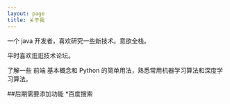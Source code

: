 ```yaml
---
layout: page
title: 关于我 
---
```


一个 java 开发者，喜欢研究一些新技术。意欲全栈。

平时喜欢逛逛技术论坛。

了解一些 前端 基本概念和 Python 的简单用法，熟悉常用机器学习算法和深度学习算法。

<p>
##后期需要添加功能
*百度搜索

